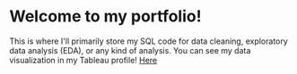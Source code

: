 # Welcome to my portfolio!
This is where I'll primarily store my SQL code for data cleaning, exploratory data analysis (EDA), or any kind of analysis. You can see my data visualization in my Tableau profile! [Here](https://public.tableau.com/app/profile/jvilla/vizzes)